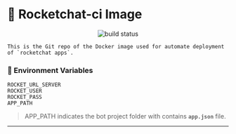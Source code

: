 # :rocket: Rocketchat-ci Image
<p align="center">
 <img src="https://img.shields.io/docker/cloud/build/chseki/rocketchat-app-deploy" alt="build status"></a>
</p>

    This is the Git repo of the Docker image used for automate deployment of `rocketchat apps`.


### :book:  Environment Variables 
    ROCKET_URL_SERVER
    ROCKET_USER
    ROCKET_PASS
    APP_PATH
    
>APP_PATH indicates the bot project folder with contains **`app.json`** file.
---

